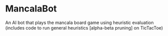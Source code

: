 # MancalaBot
An AI bot that plays the mancala board game using heuristic evaluation
(includes code to run general heuristics [alpha-beta pruning] on TicTacToe)
